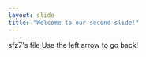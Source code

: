 ```yaml
---
layout: slide
title: "Welcome to our second slide!"
---
```

sfz7's file
Use the left arrow to go back!
